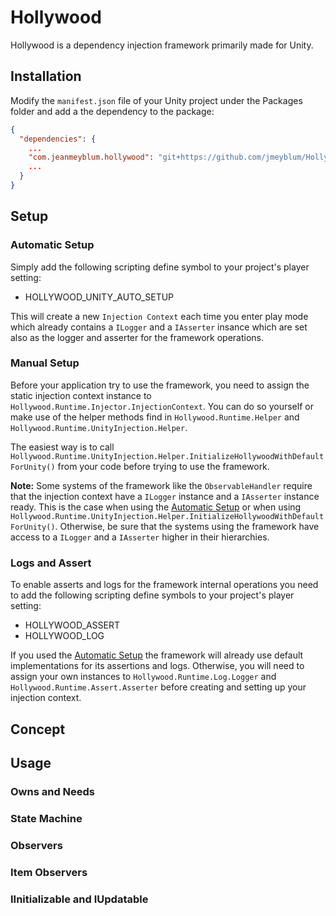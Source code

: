 # Hollywood

Hollywood is a dependency injection framework primarily made for Unity.

## Installation

Modify the `manifest.json` file of your Unity project under the Packages folder and add a the dependency to the package:

```json
{
  "dependencies": {
    ...
    "com.jeanmeyblum.hollywood": "git+https://github.com/jmeyblum/Hollywood?path=Packages/com.jeanmeyblum.hollywood",
    ...
  }
}
```

## Setup

### Automatic Setup

Simply add the following scripting define symbol to your project's player setting:

- HOLLYWOOD_UNITY_AUTO_SETUP

This will create a new ­­­­­`Injection Context` each time you enter play mode which already contains a `ILogger` and a `IAsserter` insance which are set also as the logger and asserter for the framework operations.

### Manual Setup

Before your application try to use the framework, you need to assign the static injection context instance to `Hollywood.Runtime.Injector.InjectionContext`. You can do so yourself or make use of the helper methods find in `Hollywood.Runtime.Helper` and `Hollywood.Runtime.UnityInjection.Helper`.

The easiest way is to call `Hollywood.Runtime.UnityInjection.Helper.InitializeHollywoodWithDefaultForUnity()` from your code before trying to use the framework.

**Note:** Some systems of the framework like the `ObservableHandler` require that the injection context have a `ILogger` instance and a `IAsserter` instance ready. This is the case when using the [Automatic Setup](#automatic-setup) or when using `Hollywood.Runtime.UnityInjection.Helper.InitializeHollywoodWithDefaultForUnity()`. Otherwise, be sure that the systems using the framework have access to a `ILogger` and a `IAsserter` higher in their hierarchies.

### Logs and Assert

To enable asserts and logs for the framework internal operations you need to add the following scripting define symbols to your project's player setting:

- HOLLYWOOD_ASSERT
- HOLLYWOOD_LOG

If you used the [Automatic Setup](#automatic-setup) the framework will already use default implementations for its assertions and logs. Otherwise, you will need to assign your own instances to `Hollywood.Runtime.Log.Logger` and `Hollywood.Runtime.Assert.Asserter` before creating and setting up your injection context.

## Concept

## Usage

### Owns and Needs

### State Machine

### Observers

### Item Observers

### IInitializable and IUpdatable
